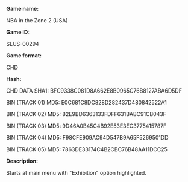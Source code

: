 **Game name:**

NBA in the Zone 2 (USA)

**Game ID:**

SLUS-00294

**Game format:**

CHD

**Hash:**

CHD DATA SHA1: BFC9338C081D8A662E8B0965C76B8127ABA6D5DF

BIN (TRACK 01) MD5: E0C681C8DC828D282437D480842522A1

BIN (TRACK 02) MD5: 82E9BD6363133FDFF631BABC91CB043F

BIN (TRACK 03) MD5: 9D46A0B45C4B92E53E3EC3775415787F

BIN (TRACK 04) MD5: F98CFE909AC94D547B9A65F5269501DD

BIN (TRACK 05) MD5: 7863DE33174C4B2CBC76B48AA11DCC25

**Description:**

Starts at main menu with "Exhibition" option highlighted.